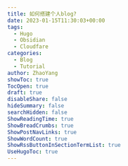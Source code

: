 ```yaml
---
title: 如何搭建个人blog?
date: 2023-01-15T11:30:03+00:00
tags:
  - Hugo
  - Obsidian
  - Cloudfare
categories:
  - Blog
  - Tutorial
author: ZhaoYang
showToc: true
TocOpen: true
draft: true
disableShare: false
hideSummary: false
searchHidden: false
ShowReadingTime: true
ShowBreadCrumbs: true
ShowPostNavLinks: true
ShowWordCount: true
ShowRssButtonInSectionTermList: true
UseHugoToc: true
---
```



